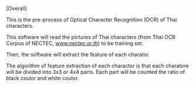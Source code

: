 [Overall]

This is the pre-process of Optical Character Recognition (OCR) of Thai characters.

This software will read the pictures of Thai characters (from Thai OCR Corpus of NECTEC, www.nectec.or.th) to be training set.

Then, the software will extract the feature of each charator.

The algorithm of feature extraction of each charactor is that each charatore will be divided into 3x3 or 4x4 parts. Each part will be counted the ratio of black coulor and white coulor.
